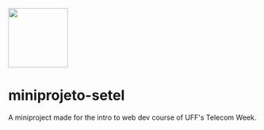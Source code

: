 <img src="https://www.telecom.uff.br/pet/setel/setel23/Imagens/designer-de-web.png" height=120>

# miniprojeto-setel
A miniproject made for the intro to web dev course of UFF's Telecom Week.

